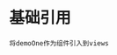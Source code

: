 <!--
 * @Description: 
 * @Autor: YDY
 * @Date: 2021-04-04 15:19:27
 * @LastEditors: YDY
 * @LastEditTime: 2021-04-04 16:27:32
-->
# 基础引用
```
将demoOne作为组件引入到views
```
